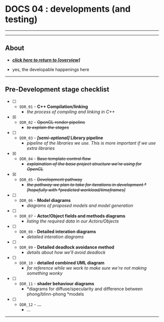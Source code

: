 # DOCS 04 : developments (and testing)

---
---

## About

* [***click here to return to [overview]***](./docs_00_overview.md#docs-04--make-the-things)

* yes, the developable happenings here

---

## Pre-Development stage checklist

* [ ] - `DDR_01` - **C++ Compilation/linking**
    * *the process of compiling and linking in C++*
* [x] - `DDR_02` - ~~OpenGL render pipeline~~
    * *~~to explain the stages~~*
* [ ] - `DDR_03` - ***[semi-optional]* Library pipeline**
    * *pipeline of the libraries we use. This is more important if we use extra libraries*
* [x] - `DDR_04` - ~~Base template control flow~~
    * *~~explaination of the base project structure we're using for OpenGL~~*
* [x] - `DDR_05` - ~~Development pathway~~
    * *~~the pathway we plan to take for iterations in development *[hopefully with *predicted workload/timeframes]~~*
* [ ] - `DDR_06` - **Model diagrams**
    * *diagrams of proposed models and model generation*
* [ ] - `DDR_07` - **Actor/Object fields and methods diagrams**
    * *listing the required data in our Actors/Objects*
* [ ] - `DDR_08` - **Detailed interation diagrams**
    * *detailed interation diagrams*
* [ ] - `DDR_09` - **Detailed deadlock avoidance method**
    * *details about how we'll avoid deadlock*
* [ ] - `DDR_10` - **detailed combined UML diagram**
    * *for reference while we work to make sure we're not making something wonky*
* [ ] - `DDR_11` - **shader behaviour diagrams**
    * *diagrams for diffuse/specularity and difference between phong/blinn-phong *models
* [ ] - `DDR_12` - **...**
    * *...*

---

